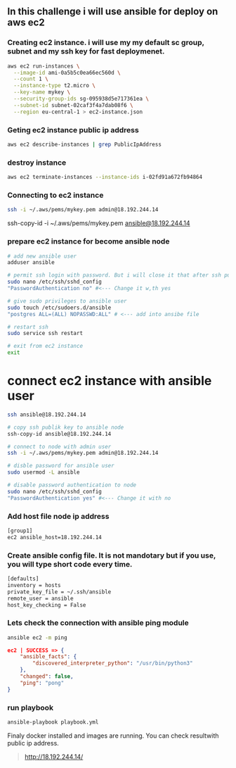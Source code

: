 ## In this challenge i will use ansible for deploy on aws ec2

### Creating ec2 instance. i will use my my default sc group, subnet and my ssh key for fast deploymenet. 
```sh
aws ec2 run-instances \
  --image-id ami-0a5b5c0ea66ec560d \
  --count 1 \
  --instance-type t2.micro \
  --key-name mykey \
  --security-group-ids sg-095938d5e717361ea \
  --subnet-id subnet-02caf3f4a7dab08f6 \
  --region eu-central-1 > ec2-instance.json
```

### Geting ec2 instance public ip address
```sh
aws ec2 describe-instances | grep PublicIpAddress
```
### destroy instance
```sh
aws ec2 terminate-instances --instance-ids i-02fd91a672fb94864
```

### Connecting to ec2 instance
```sh
ssh -i ~/.aws/pems/mykey.pem admin@18.192.244.14
```

ssh-copy-id -i ~/.aws/pems/mykey.pem  ansible@18.192.244.14

### prepare ec2 instance for become ansible node
```sh
# add new ansible user
adduser ansible

# permit ssh login with password. But i will close it that after ssh public key copied
sudo nano /etc/ssh/sshd_config
"PasswordAuthentication no" #<--- Change it w,th yes

# give sudo privileges to ansible user
sudo touch /etc/sudoers.d/ansible
"postgres ALL=(ALL) NOPASSWD:ALL" # <--- add into ansibe file

# restart ssh
sudo service ssh restart

# exit from ec2 instance
exit
```

# connect ec2 instance with ansible user
```sh
ssh ansible@18.192.244.14

# copy ssh publik key to ansible node
ssh-copy-id ansible@18.192.244.14
```

```sh
# connect to node with admin user
ssh -i ~/.aws/pems/mykey.pem admin@18.192.244.14

# disble password for ansible user
sudo usermod -L ansible

# disable password authentication to node
sudo nano /etc/ssh/sshd_config
"PasswordAuthentication yes" #<--- Change it with no
```

### Add host file node ip address
```sh
[group1]
ec2 ansible_host=18.192.244.14
```

### Create ansible config file. It is not mandotary but if you use, you will type short code every time.
```sh
[defaults]
inventory = hosts
private_key_file = ~/.ssh/ansible
remote_user = ansible
host_key_checking = False
```

### Lets check the connection with ansible ping module
```sh
ansible ec2 -m ping
```

```json
ec2 | SUCCESS => {
    "ansible_facts": {
        "discovered_interpreter_python": "/usr/bin/python3"
    },
    "changed": false,
    "ping": "pong"
}
```

### run playbook
```sh
ansible-playbook playbook.yml
```

Finaly docker installed and images are running. You can check resultwith public ip address.

> http://18.192.244.14/